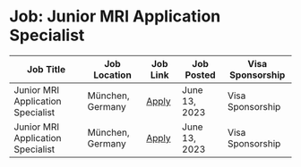 # Job: Junior MRI Application Specialist

| Job Title | Job Location | Job Link | Job Posted | Visa Sponsorship |
| --- | --- | --- | --- | --- |
| Junior MRI Application Specialist | München, Germany | [Apply](https://orbem.recruitee.com/o/junior-mri-application-specialist) | June 13, 2023 | Visa Sponsorship |
| Junior MRI Application Specialist | München, Germany | [Apply](https://orbem.recruitee.com/o/junior-mri-application-specialist) | June 13, 2023 | Visa Sponsorship |

